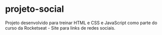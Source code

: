 # projeto-social
Projeto desenvolvido para treinar HTML e CSS e JavaScript como parte do curso da Rocketseat - Site para links de redes sociais.

